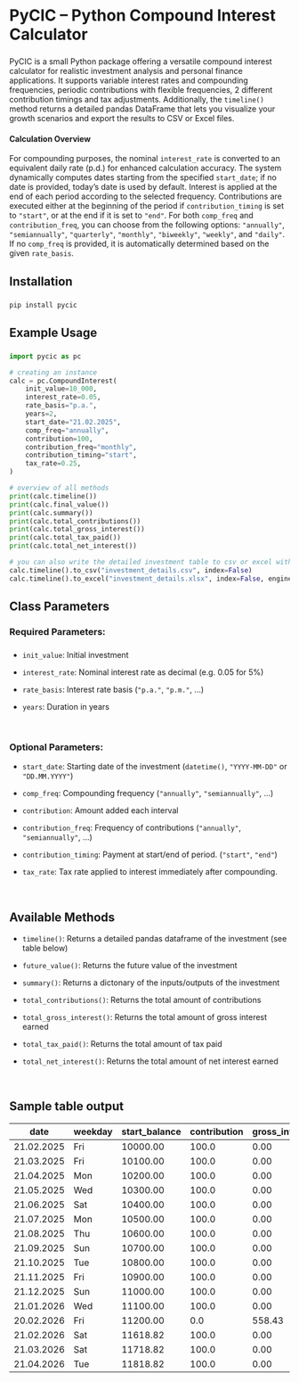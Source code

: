 <h1 align="left">PyCIC – Python Compound Interest Calculator</h1>

###

PyCIC is a small Python package offering a versatile compound interest calculator for realistic investment analysis and personal finance applications. It supports variable interest rates and compounding frequencies, periodic contributions with flexible frequencies, 2 different contribution timings and tax adjustments. Additionally, the `timeline()` method returns a detailed pandas DataFrame that lets you visualize your growth scenarios and export the results to CSV or Excel files.

<h4 align="left">Calculation Overview</h4>

For compounding purposes, the nominal `interest_rate` is converted to an equivalent daily rate (p.d.) for enhanced calculation accuracy. The system dynamically computes dates starting from the specified `start_date`; if no date is provided, today’s date is used by default. Interest is applied at the end of each period according to the selected frequency. Contributions are executed either at the beginning of the period if `contribution_timing` is set to `"start"`, or at the end if it is set to `"end"`. For both `comp_freq` and `contribution_freq`, you can choose from the following options: `"annually"`, `"semiannually"`, `"quarterly"`, `"monthly"`, `"biweekly"`, `"weekly"`, and `"daily"`. If no `comp_freq` is provided, it is automatically determined based on the given `rate_basis`.

###

<h2 align="left">Installation</h2>

###

```bash
pip install pycic
```

###

<h2 align="left">Example Usage</h2>

###

```python
import pycic as pc

# creating an instance
calc = pc.CompoundInterest(
    init_value=10_000,
    interest_rate=0.05,
    rate_basis="p.a.",
    years=2,
    start_date="21.02.2025",
    comp_freq="annually",
    contribution=100,
    contribution_freq="monthly",
    contribution_timing="start",
    tax_rate=0.25,
)

# overview of all methods
print(calc.timeline())
print(calc.final_value())
print(calc.summary())
print(calc.total_contributions())
print(calc.total_gross_interest())
print(calc.total_tax_paid())
print(calc.total_net_interest())

# you can also write the detailed investment table to csv or excel with pandas
calc.timeline().to_csv("investment_details.csv", index=False)
calc.timeline().to_excel("investment_details.xlsx", index=False, engine="openpyxl")
```

###

<h2 align="left">Class Parameters</h2>

###

<h3 align="left">Required Parameters:</h2>

###

- `init_value`: Initial investment

- `interest_rate`: Nominal interest rate as decimal (e.g. 0.05 for 5%)

- `rate_basis`: Interest rate basis (`"p.a."`, `"p.m."`, ...)

- `years`: Duration in years

<br>

<h3 align="left">Optional Parameters:</h2>

- `start_date`: Starting date of the investment (`datetime()`, `"YYYY-MM-DD"` or `"DD.MM.YYYY"`)

- `comp_freq`: Compounding frequency (`"annually"`, `"semiannually"`, ...)

- `contribution`: Amount added each interval

- `contribution_freq`: Frequency of contributions (`"annually"`, `"semiannually"`, ...)

- `contribution_timing`: Payment at start/end of period. (`"start"`, `"end"`)

- `tax_rate`: Tax rate applied to interest immediately after compounding.

<br>

<h2 align="left">Available Methods</h2>

- `timeline()`: Returns a detailed pandas dataframe of the investment (see table below)

- `future_value()`: Returns the future value of the investment

- `summary()`: Returns a dictonary of the inputs/outputs of the investment

- `total_contributions()`: Returns the total amount of contributions

- `total_gross_interest()`: Returns the total amount of gross interest earned

- `total_tax_paid()`: Returns the total amount of tax paid

- `total_net_interest()`: Returns the total amount of net interest earned

<br>

## Sample table output

| date       | weekday | start_balance | contribution | gross_interest | tax    | net_interest | end_balance |
| ---------- | ------- | ------------- | ------------ | -------------- | ------ | ------------ | ----------- |
| 21.02.2025 | Fri     | 10000.00      | 100.0        | 0.00           | 0.00   | 0.00         | 10100.00    |
| 21.03.2025 | Fri     | 10100.00      | 100.0        | 0.00           | 0.00   | 0.00         | 10200.00    |
| 21.04.2025 | Mon     | 10200.00      | 100.0        | 0.00           | 0.00   | 0.00         | 10300.00    |
| 21.05.2025 | Wed     | 10300.00      | 100.0        | 0.00           | 0.00   | 0.00         | 10400.00    |
| 21.06.2025 | Sat     | 10400.00      | 100.0        | 0.00           | 0.00   | 0.00         | 10500.00    |
| 21.07.2025 | Mon     | 10500.00      | 100.0        | 0.00           | 0.00   | 0.00         | 10600.00    |
| 21.08.2025 | Thu     | 10600.00      | 100.0        | 0.00           | 0.00   | 0.00         | 10700.00    |
| 21.09.2025 | Sun     | 10700.00      | 100.0        | 0.00           | 0.00   | 0.00         | 10800.00    |
| 21.10.2025 | Tue     | 10800.00      | 100.0        | 0.00           | 0.00   | 0.00         | 10900.00    |
| 21.11.2025 | Fri     | 10900.00      | 100.0        | 0.00           | 0.00   | 0.00         | 11000.00    |
| 21.12.2025 | Sun     | 11000.00      | 100.0        | 0.00           | 0.00   | 0.00         | 11100.00    |
| 21.01.2026 | Wed     | 11100.00      | 100.0        | 0.00           | 0.00   | 0.00         | 11200.00    |
| 20.02.2026 | Fri     | 11200.00      | 0.0          | 558.43         | 139.61 | 418.82       | 11618.82    |
| 21.02.2026 | Sat     | 11618.82      | 100.0        | 0.00           | 0.00   | 0.00         | 11718.82    |
| 21.03.2026 | Sat     | 11718.82      | 100.0        | 0.00           | 0.00   | 0.00         | 11818.82    |
| 21.04.2026 | Tue     | 11818.82      | 100.0        | 0.00           | 0.00   | 0.00         | 11918.82    |
